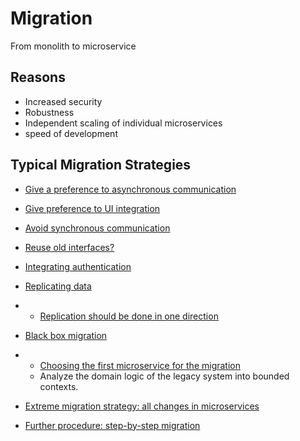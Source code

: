 # Migration

From monolith to microservice

## Reasons

- Increased security
- Robustness
- Independent scaling of individual microservices
- speed of development

## Typical Migration Strategies

- [Give a preference to asynchronous communication](https://www.educative.io/module/lesson/introduction-to-microservices/B8AzyYgPNpx#Give-a-preference-to-asynchronous-communication-)

- [Give preference to UI integration](https://www.educative.io/module/lesson/introduction-to-microservices/B8AzyYgPNpx#Give-preference-to-UI-integration-)

- [Avoid synchronous communication](https://www.educative.io/module/lesson/introduction-to-microservices/B8AzyYgPNpx#Avoid-synchronous-communication-)

- [Reuse old interfaces?](https://www.educative.io/module/lesson/introduction-to-microservices/B8AzyYgPNpx#Reuse-old-interfaces?-)

- [Integrating authentication](https://www.educative.io/module/lesson/introduction-to-microservices/B8AzyYgPNpx#Integrating-authentication-)

- [Replicating data](https://www.educative.io/module/lesson/introduction-to-microservices/B8AzyYgPNpx#Replicating-data-)

- - [Replication should be done in one direction](https://www.educative.io/module/lesson/introduction-to-microservices/B8AzyYgPNpx#Replication-should-be-done-in-one-direction-)

- [Black box migration](https://www.educative.io/module/lesson/introduction-to-microservices/B8AzyYgPNpx#Black-box-migration-)

- - [Choosing the first microservice for the migration](https://www.educative.io/module/lesson/introduction-to-microservices/B8AzyYgPNpx#Choosing-the-first-microservice-for-the-migration-)
  - Analyze the domain logic of the legacy system into bounded contexts.

- [Extreme migration strategy: all changes in microservices](https://www.educative.io/module/lesson/introduction-to-microservices/B8AzyYgPNpx#Extreme-migration-strategy:-all-changes-in-microservices-)

- [Further procedure: step-by-step migration](https://www.educative.io/module/lesson/introduction-to-microservices/B8AzyYgPNpx#Further-procedure:-step-by-step-migration-)